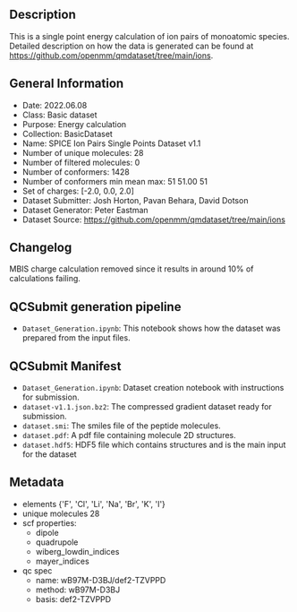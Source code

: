## Description

This is a single point energy calculation of ion pairs of monoatomic species. Detailed description on how the data is generated can be found at https://github.com/openmm/qmdataset/tree/main/ions.


## General Information

 - Date: 2022.06.08
 - Class: Basic dataset 
 - Purpose: Energy calculation
 - Collection: BasicDataset
 - Name: SPICE Ion Pairs Single Points Dataset v1.1
 - Number of unique molecules:        28
 - Number of filtered molecules:      0
 - Number of conformers:              1428
 - Number of conformers min mean max: 51  51.00 51
 - Set of charges: [-2.0, 0.0, 2.0]
 - Dataset Submitter: Josh Horton, Pavan Behara, David Dotson
 - Dataset Generator: Peter Eastman
 - Dataset Source: https://github.com/openmm/qmdataset/tree/main/ions

## Changelog

MBIS charge calculation removed since it results in around 10% of calculations failing.

## QCSubmit generation pipeline

 - `Dataset_Generation.ipynb`: This notebook shows how the dataset was prepared from the input files. 
 
## QCSubmit Manifest

- `Dataset_Generation.ipynb`: Dataset creation notebook with instructions for submission.
- `dataset-v1.1.json.bz2`: The compressed gradient dataset ready for submission.
- `dataset.smi`: The smiles file of the peptide molecules.
- `dataset.pdf`: A pdf file containing molecule 2D structures.
- `dataset.hdf5`: HDF5 file which contains structures and is the main input for the dataset
 
## Metadata

- elements {'F', 'Cl', 'Li', 'Na', 'Br', 'K', 'I'}
- unique molecules 28
- scf properties:
    - dipole
    - quadrupole
    - wiberg_lowdin_indices
    - mayer_indices
- qc spec
    - name: wB97M-D3BJ/def2-TZVPPD
    - method: wB97M-D3BJ
    - basis: def2-TZVPPD
